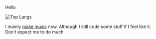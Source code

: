 Hello

![Top Langs](https://github-readme-stats.vercel.app/api/top-langs/?username=azur1s&theme=transparent&hide_border=true&layout=compact&hide=lua,nix,shell,powershell,vim%20script,makefile,glsl,css&langs_count=6&?)

I mainly [make music](https://www.youtube.com/channel/UCLhvVj-vd0pkfqxJVyga7Sw) now. Although I still code some stuff if I feel like it. Don't expect me to do much. 
